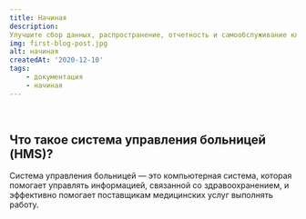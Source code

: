 ```yaml
---
title: Начиная
description: 
Улучшите сбор данных, распространение, отчетность и самообслуживание клиентов в вашем медицинском учреждении с помощью системы управления больницами Ospic (Ospic HMS).
img: first-blog-post.jpg
alt: начиная
createdAt: '2020-12-10'
tags:
    - документация
    - начиная
---
```


<br/>

## Что такое система управления больницей (HMS)?

Система управления больницей — это компьютерная система, которая помогает управлять информацией, связанной со здравоохранением, и эффективно помогает поставщикам медицинских услуг выполнять работу.
